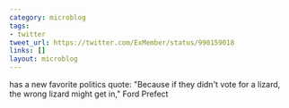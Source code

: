 ```yaml
---
category: microblog
tags:
- twitter
tweet_url: https://twitter.com/ExMember/status/990159018
links: []
layout: microblog
---
```

has a new favorite politics quote: "Because if they didn't vote for a lizard, the wrong lizard might get in," Ford Prefect
